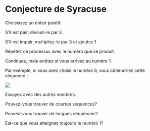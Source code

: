 # Conjecture de Syracuse

Choisissez un entier positif.

S'il est pair, divisez-le par 2.

S'il est impair, multipliez-le par 3 et ajoutez 1

Répétez ce processus avec le numéro que se produit.

Continuez, mais arrêtez si vous arrivez au numéro 1.

Par exemple, si vous avez choisi le numéro 6, vous obtiendriez cette séquence :


![](https://github.com/supportingami/sami-maths-club/blob/master/maths-club-pack/images/collatz-conjecture-1.png?raw=true)

Essayez avec des autres nombres.

Pouvez-vous trouver de courtes séquences?

Pouvez-vous trouver de longues séquences?

Est-ce que vous atteignez toujours le numéro 1?  


